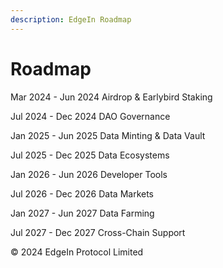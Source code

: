 ```yaml
---
description: EdgeIn Roadmap
---
```


# Roadmap

Mar 2024 - Jun 2024                                                          Airdrop & Earlybird Staking

Jul 2024 - Dec 2024                                                           DAO Governance

Jan 2025 - Jun 2025                                                           Data Minting & Data Vault

Jul 2025 - Dec 2025                                                            Data Ecosystems

Jan 2026 - Jun 2026                                                           Developer Tools

Jul 2026 - Dec 2026                                                            Data Markets

Jan 2027 - Jun 2027                                                            Data Farming

Jul 2027 - Dec 2027                                                            Cross-Chain Support









© 2024 EdgeIn Protocol Limited
